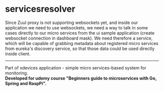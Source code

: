 # servicesresolver

Since Zuul proxy is not supporting websockets yet, and inside our application we need to use websockets, we need a way to talk in some cases directly to our micro services from the ui sample application (create websocket connection in dashboard mask). We need therefore a service, which will be capable of grabbing metadata about registered micro services from eureka's discovery service, so that those data could be used directly inside client.

---

Part of xdevices application - simple micro services-based system for monitoring. <br/>
**Developed for udemy course "Beginners guide to microservices with Go, Spring and RaspPi".**
